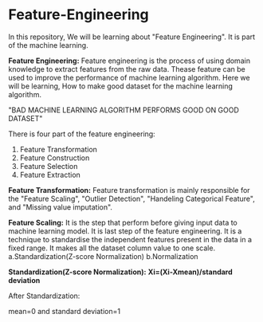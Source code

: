 # Feature-Engineering
In this repository, We will be learning about "Feature Engineering". It is part of the machine learning.

**Feature Engineering:** Feature engineering is the process of using domain knowledge to extract features from the raw data. Thease feature can be used to                          improve the performance of machine learning algorithm. Here we will be learning, How to make good dataset for the machine learning                          algorithm.

"BAD MACHINE LEARNING ALGORITHM PERFORMS GOOD ON GOOD DATASET"
                                    
There is four part of the feature engineering:
1. Feature Transformation
2. Feature Construction
3. Feature Selection
4. Feature Extraction

**Feature Transformation:** Feature transformation is mainly responsible for the "Feature Scaling", "Outlier Detection", "Handeling Categorical Feature", and "Missing value imputation".

**Feature Scaling:** It is the step that perform before giving input data to machine learning model. It is last step of the feature engineering. It is a technique to standardise the independent features present in the data in a fixed range. It makes all the dataset column value to one scale.
a.Standardization(Z-score Normalization)
b.Normalization

**Standardization(Z-score Normalization):** 
**Xi=(Xi-Xmean)/standard deviation**

After Standardization:

mean=0 and standard deviation=1




